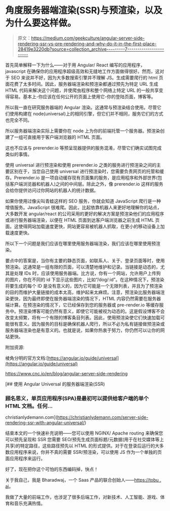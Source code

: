 # 角度服务器端渲染(SSR)与预渲染，以及为什么要这样做。

> 原文：<https://medium.com/geekculture/angular-server-side-rendering-ssr-vs-pre-rendering-and-why-do-it-in-the-first-place-28419e3220db?source=collection_archive---------7----------------------->

首先简单解释一下为什么——对于用 Angular/ React 编写的应用程序，javascript 在确保你的应用程序超级高效和无缝地工作方面做得很好。然而，这对于 SEO 来说并不好，因为大多数搜索引擎并不理解 JS。生成需要爬行的 html 页面花费了太多时间。因此，服务器端渲染和预渲染都通过预先为特定 URL 生成 HTML 代码来解决这个问题，并使爬虫程序和整个网络上特定 URL 的一般共享变得容易。基本上-你应该在任何公开的页面上使用它-你的登陆页面，博客等。

所以我一直在研究服务器端的 Angular 渲染。这通常与预渲染结合使用。尽管它们使用构建在 node(universal)上的相同引擎，但它们并不相同，服务它们的方式也完全不同。

所以服务器端渲染实际上需要你在 node 上为你的前端托管一个服务器。预渲染创建了一组可直接用于客户端浏览器的 HTML 页面。

这也不应该与 prerender.io 等预呈现器提供的服务混淆，尽管它们确实试图完成类似的事情。

使用 universal 进行预渲染和使用 prerender.io 之类的服务进行预渲染之间的主要区别在于，当您自己使用 universal 进行预渲染时，您需要负责网页的托管和缓存。Prerender.io 是一项自动缓存现有页面集的服务，是应用程序和外部世界(包括客户端浏览器和机器人)之间的中间层。除此之外，像 prerender.io 这样的服务会给你提供访问过你网站的机器人的统计数据。

如果你使用过像尖叫青蛙这样的 SEO 服务，你就会知道 JavaScript 爬行是一种增值服务。JavaScript 很难爬。因此，比起依靠机器人来更好地理解你的站点，大多数开发 angular/react 的公司采用的更好的解决方案是预渲染他们的应用程序或进行服务器端渲染，以便在 HTML 页面到达客户端浏览器之前生成 HTML 页面。这使得网站加载速度更快，网站更容易被机器人抓取，在更小的移动设备上加载速度更快。

所以下一个问题是我们应该在哪里使用服务器端渲染，我们应该在哪里使用预渲染。

要点中的答案是，当你有主要的静态页面，如联系人、关于、登录页面等时，使用预渲染。这通常是一组有限的页面，可以清楚地维护和记录。当链接是动态的，尤其是处理 IDs 时，应该使用服务器端。比方说，你有一个网站，允许用户上传狗的图片，你在不同的 id 下显示这些图片，比如“/dog/:id”。在这种情况下，预渲染将要生成的每个 ID 是没有意义的，因为它可能是一个无限列表，并且为了预渲染的目的而维护大量链接的成本太高，维护起来太麻烦。注意，预渲染比服务器端渲染更快，因为最终即使在服务器端渲染的情况下，HTML 内容仍然需要在服务器端计算。在预渲染的情况下，它已经保存到您的服务器或 pre-render.io 等缓存服务中。预渲染博客可能仍然有意义，即使它可能被视为动态的。这是假设博客不会改变太频繁，将有一个有限的博客条目列表。因此，使用预渲染使它们快速加载可能很有意义。因为服务的目标是确保机器人爬行，所以不必为私有链接做预渲染或服务器端渲染也是有意义的。也就是说，如果你热衷于努力，你仍然可以让你的网站更快。

附加资源:

棱角分明的官方文档:[https://angular.io/guide/universal](https://angular.io/guide/universal)

https://www.cnc.io/en/blog/angular-server-side-rendering

[](https://christianlydemann.com/server-side-rendering-ssr-with-angular-universal/) [## 使用 Angular Universal 的服务器端渲染(SSR)

### 顾名思义，单页应用程序(SPA)是最初可以提供给客户端的单个 HTML 文档。任何…

christianlydemann.com](https://christianlydemann.com/server-side-rendering-ssr-with-angular-universal/) 

结束本文的一个快速补充说明——您可以使用 NGINX/ Apache routing 来确保您可以预先呈现和 SSR 您需要 SEO/预先生成页面标题/元数据(用于在社交媒体等上共享)的特定路径，这些路径预先以 HTML 的形式提供。对于在登录后运行的大多数应用程序来说，你并不真的需要 SSR/预渲染，可以使用 JS 作为一个单独的页面应用程序来运行。

好了，现在把你这个可怕的东西编码掉，快点！

关于我自己，我是 Bharadwaj，一个 Saas 产品的联合创始人——[https://tobu . ai](https://tobu.ai)。

我做了大量的前端工作，也涉足了很多后端工作，对新技术、人工智能、游戏、体育和音乐充满热情。